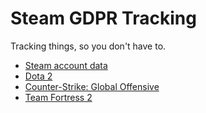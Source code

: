 # Steam GDPR Tracking

Tracking things, so you don't have to.

* [Steam account data](steam_accountdata.md)
* [Dota 2](dota2_570_gcpd.md)
* [Counter-Strike: Global Offensive](csgo_730_gcpd.md)
* [Team Fortress 2](tf2_440_gcpd.md)
